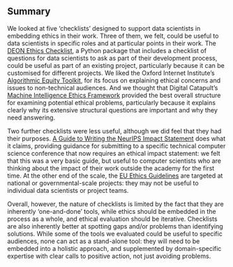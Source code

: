 ## Summary

We looked at five ‘checklists’ designed to support data scientists in embedding ethics in their work. Three of them, we felt, could be useful to data scientists in specific roles and at particular points in their work. The [DEON Ethics Checklist](https://deon.drivendata.org/), a Python package that includes a checklist of questions for data scientists to ask as part of their development process, could be useful as part of an existing project, particularly because it can be customised for different projects. We liked the Oxford Internet Institute’s [Algorithmic Equity Toolkit](https://www.aclu-wa.org/AEKit), for its focus on explaining ethical concerns and issues to non-technical audiences. And we thought that Digital Catapult’s [Machine Intelligence Ethics Framework](https://www.migarage.ai/ethics-framework/) provided the best overall structure for examining potential ethical problems, particularly because it explains clearly why its extensive structural questions are important and why they need answering.

Two further checklists were less useful, although we did feel that they had their purposes. [A Guide to Writing the NeurIPS Impact Statement](https://medium.com/@operations_18894/a-guide-to-writing-the-neurips-impact-statement-4293b723f832) does what it claims, providing guidance for submitting to a specific technical computer science conference that now requires an ethical impact statement: we felt that this was a very basic guide, but useful to computer scientists who are thinking about the impact of their work outside the academy for the first time. At the other end of the scale, the [EU Ethics Guidelines](https://ec.europa.eu/digital-single-market/en/news/draft-ethics-guidelines-trustworthy-ai) are targeted at national or governmental-scale projects: they may not be useful to individual data scientists or project teams.

Overall, however, the nature of checklists is limited by the fact that they are inherently ‘one-and-done’ tools, while ethics should be embedded in the process as a whole, and ethical evaluation should be iterative. Checklists are also inherently better at spotting gaps and/or problems than identifying solutions. While some of the tools we evaluated could be useful to specific audiences, none can act as a stand-alone tool: they will need to be embedded into a holistic approach, and supplemented by domain-specific expertise with clear calls to positive action, not just avoiding problems.
